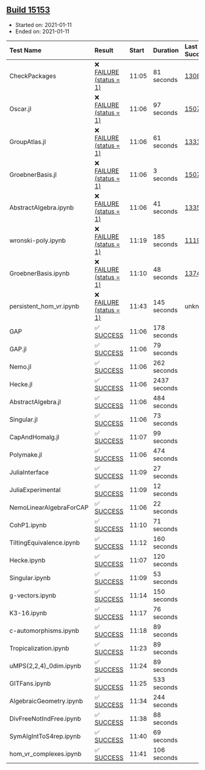 ## [Build 15153](https://oscarci.mathematik.uni-kl.de/job/oscar/15153/)

* Started on: 2021-01-11
* Ended on: 2021-01-11

| Test Name    | Result | Start | Duration | Last Success | First Failure |
|:-------------|:-------|:------|:---------|:-------------|:--------------|
| CheckPackages | ❌ [FAILURE (status = 1)](https://oscarci.mathematik.uni-kl.de/job/oscar/15153/artifact/logs/build-15153/CheckPackages.log) | 11:05 | 81 seconds | [13085](https://oscarci.mathematik.uni-kl.de/job/oscar/13085/) | [13086](https://oscarci.mathematik.uni-kl.de/job/oscar/13086/) |
| Oscar.jl | ❌ [FAILURE (status = 1)](https://oscarci.mathematik.uni-kl.de/job/oscar/15153/artifact/logs/build-15153/Oscar.jl.log) | 11:06 | 97 seconds | [15079](https://oscarci.mathematik.uni-kl.de/job/oscar/15079/) | [15080](https://oscarci.mathematik.uni-kl.de/job/oscar/15080/) |
| GroupAtlas.jl | ❌ [FAILURE (status = 1)](https://oscarci.mathematik.uni-kl.de/job/oscar/15153/artifact/logs/build-15153/GroupAtlas.jl.log) | 11:06 | 61 seconds | [13311](https://oscarci.mathematik.uni-kl.de/job/oscar/13311/) | [13312](https://oscarci.mathematik.uni-kl.de/job/oscar/13312/) |
| GroebnerBasis.jl | ❌ [FAILURE (status = 1)](https://oscarci.mathematik.uni-kl.de/job/oscar/15153/artifact/logs/build-15153/GroebnerBasis.jl.log) | 11:06 | 3 seconds | [15079](https://oscarci.mathematik.uni-kl.de/job/oscar/15079/) | [15080](https://oscarci.mathematik.uni-kl.de/job/oscar/15080/) |
| AbstractAlgebra.ipynb | ❌ [FAILURE (status = 1)](https://oscarci.mathematik.uni-kl.de/job/oscar/15153/artifact/logs/build-15153/AbstractAlgebra.ipynb.log) | 11:06 | 41 seconds | [13355](https://oscarci.mathematik.uni-kl.de/job/oscar/13355/) | [13356](https://oscarci.mathematik.uni-kl.de/job/oscar/13356/) |
| wronski-poly.ipynb | ❌ [FAILURE (status = 1)](https://oscarci.mathematik.uni-kl.de/job/oscar/15153/artifact/logs/build-15153/wronski-poly.ipynb.log) | 11:19 | 185 seconds | [11192](https://oscarci.mathematik.uni-kl.de/job/oscar/11192/) | [11193](https://oscarci.mathematik.uni-kl.de/job/oscar/11193/) |
| GroebnerBasis.ipynb | ❌ [FAILURE (status = 1)](https://oscarci.mathematik.uni-kl.de/job/oscar/15153/artifact/logs/build-15153/GroebnerBasis.ipynb.log) | 11:10 | 48 seconds | [13748](https://oscarci.mathematik.uni-kl.de/job/oscar/13748/) | [13749](https://oscarci.mathematik.uni-kl.de/job/oscar/13749/) |
| persistent_hom_vr.ipynb | ❌ [FAILURE (status = 1)](https://oscarci.mathematik.uni-kl.de/job/oscar/15153/artifact/logs/build-15153/persistent_hom_vr.ipynb.log) | 11:43 | 145 seconds | unknown | unknown |
| GAP | ✅ [SUCCESS](https://oscarci.mathematik.uni-kl.de/job/oscar/15153/artifact/logs/build-15153/GAP.log) | 11:06 | 178 seconds |  |  |
| GAP.jl | ✅ [SUCCESS](https://oscarci.mathematik.uni-kl.de/job/oscar/15153/artifact/logs/build-15153/GAP.jl.log) | 11:06 | 79 seconds |  |  |
| Nemo.jl | ✅ [SUCCESS](https://oscarci.mathematik.uni-kl.de/job/oscar/15153/artifact/logs/build-15153/Nemo.jl.log) | 11:06 | 262 seconds |  |  |
| Hecke.jl | ✅ [SUCCESS](https://oscarci.mathematik.uni-kl.de/job/oscar/15153/artifact/logs/build-15153/Hecke.jl.log) | 11:06 | 2437 seconds |  |  |
| AbstractAlgebra.jl | ✅ [SUCCESS](https://oscarci.mathematik.uni-kl.de/job/oscar/15153/artifact/logs/build-15153/AbstractAlgebra.jl.log) | 11:06 | 484 seconds |  |  |
| Singular.jl | ✅ [SUCCESS](https://oscarci.mathematik.uni-kl.de/job/oscar/15153/artifact/logs/build-15153/Singular.jl.log) | 11:06 | 73 seconds |  |  |
| CapAndHomalg.jl | ✅ [SUCCESS](https://oscarci.mathematik.uni-kl.de/job/oscar/15153/artifact/logs/build-15153/CapAndHomalg.jl.log) | 11:07 | 99 seconds |  |  |
| Polymake.jl | ✅ [SUCCESS](https://oscarci.mathematik.uni-kl.de/job/oscar/15153/artifact/logs/build-15153/Polymake.jl.log) | 11:06 | 474 seconds |  |  |
| JuliaInterface | ✅ [SUCCESS](https://oscarci.mathematik.uni-kl.de/job/oscar/15153/artifact/logs/build-15153/JuliaInterface.log) | 11:09 | 27 seconds |  |  |
| JuliaExperimental | ✅ [SUCCESS](https://oscarci.mathematik.uni-kl.de/job/oscar/15153/artifact/logs/build-15153/JuliaExperimental.log) | 11:09 | 12 seconds |  |  |
| NemoLinearAlgebraForCAP | ✅ [SUCCESS](https://oscarci.mathematik.uni-kl.de/job/oscar/15153/artifact/logs/build-15153/NemoLinearAlgebraForCAP.log) | 11:06 | 22 seconds |  |  |
| CohP1.ipynb | ✅ [SUCCESS](https://oscarci.mathematik.uni-kl.de/job/oscar/15153/artifact/logs/build-15153/CohP1.ipynb.log) | 11:10 | 71 seconds |  |  |
| TiltingEquivalence.ipynb | ✅ [SUCCESS](https://oscarci.mathematik.uni-kl.de/job/oscar/15153/artifact/logs/build-15153/TiltingEquivalence.ipynb.log) | 11:12 | 160 seconds |  |  |
| Hecke.ipynb | ✅ [SUCCESS](https://oscarci.mathematik.uni-kl.de/job/oscar/15153/artifact/logs/build-15153/Hecke.ipynb.log) | 11:07 | 120 seconds |  |  |
| Singular.ipynb | ✅ [SUCCESS](https://oscarci.mathematik.uni-kl.de/job/oscar/15153/artifact/logs/build-15153/Singular.ipynb.log) | 11:09 | 53 seconds |  |  |
| g-vectors.ipynb | ✅ [SUCCESS](https://oscarci.mathematik.uni-kl.de/job/oscar/15153/artifact/logs/build-15153/g-vectors.ipynb.log) | 11:14 | 150 seconds |  |  |
| K3-16.ipynb | ✅ [SUCCESS](https://oscarci.mathematik.uni-kl.de/job/oscar/15153/artifact/logs/build-15153/K3-16.ipynb.log) | 11:17 | 76 seconds |  |  |
| c-automorphisms.ipynb | ✅ [SUCCESS](https://oscarci.mathematik.uni-kl.de/job/oscar/15153/artifact/logs/build-15153/c-automorphisms.ipynb.log) | 11:18 | 89 seconds |  |  |
| Tropicalization.ipynb | ✅ [SUCCESS](https://oscarci.mathematik.uni-kl.de/job/oscar/15153/artifact/logs/build-15153/Tropicalization.ipynb.log) | 11:23 | 89 seconds |  |  |
| uMPS(2,2,4)_0dim.ipynb | ✅ [SUCCESS](https://oscarci.mathematik.uni-kl.de/job/oscar/15153/artifact/logs/build-15153/uMPS-2-2-4-_0dim.ipynb.log) | 11:24 | 89 seconds |  |  |
| GITFans.ipynb | ✅ [SUCCESS](https://oscarci.mathematik.uni-kl.de/job/oscar/15153/artifact/logs/build-15153/GITFans.ipynb.log) | 11:25 | 533 seconds |  |  |
| AlgebraicGeometry.ipynb | ✅ [SUCCESS](https://oscarci.mathematik.uni-kl.de/job/oscar/15153/artifact/logs/build-15153/AlgebraicGeometry.ipynb.log) | 11:34 | 244 seconds |  |  |
| DivFreeNotIndFree.ipynb | ✅ [SUCCESS](https://oscarci.mathematik.uni-kl.de/job/oscar/15153/artifact/logs/build-15153/DivFreeNotIndFree.ipynb.log) | 11:38 | 88 seconds |  |  |
| SymAlgIntToS4rep.ipynb | ✅ [SUCCESS](https://oscarci.mathematik.uni-kl.de/job/oscar/15153/artifact/logs/build-15153/SymAlgIntToS4rep.ipynb.log) | 11:40 | 69 seconds |  |  |
| hom_vr_complexes.ipynb | ✅ [SUCCESS](https://oscarci.mathematik.uni-kl.de/job/oscar/15153/artifact/logs/build-15153/hom_vr_complexes.ipynb.log) | 11:41 | 106 seconds |  |  |

